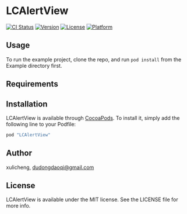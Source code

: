 # LCAlertView

[![CI Status](http://img.shields.io/travis/xulicheng/LCAlertView.svg?style=flat)](https://travis-ci.org/xulicheng/LCAlertView)
[![Version](https://img.shields.io/cocoapods/v/LCAlertView.svg?style=flat)](http://cocoapods.org/pods/LCAlertView)
[![License](https://img.shields.io/cocoapods/l/LCAlertView.svg?style=flat)](http://cocoapods.org/pods/LCAlertView)
[![Platform](https://img.shields.io/cocoapods/p/LCAlertView.svg?style=flat)](http://cocoapods.org/pods/LCAlertView)

## Usage

To run the example project, clone the repo, and run `pod install` from the Example directory first.

## Requirements

## Installation

LCAlertView is available through [CocoaPods](http://cocoapods.org). To install
it, simply add the following line to your Podfile:

```ruby
pod "LCAlertView"
```

## Author

xulicheng, dudongdaoqi@gmail.com

## License

LCAlertView is available under the MIT license. See the LICENSE file for more info.
